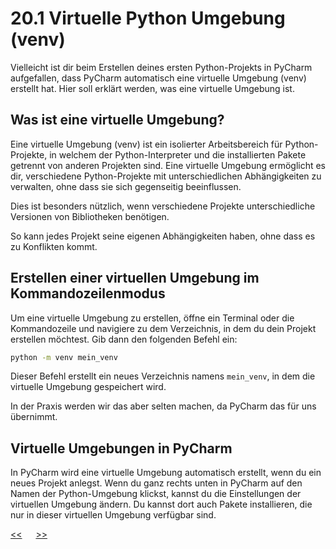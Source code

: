 # 20.1 Virtuelle Python Umgebung (venv)

Vielleicht ist dir beim Erstellen deines ersten Python-Projekts
in PyCharm aufgefallen,
dass PyCharm automatisch eine virtuelle Umgebung (venv) erstellt hat.
Hier soll erklärt werden, was eine virtuelle Umgebung ist.

## Was ist eine virtuelle Umgebung?

Eine virtuelle Umgebung (venv) ist ein isolierter Arbeitsbereich 
für Python-Projekte, in welchem der Python-Interpreter und die installierten Pakete
getrennt von anderen Projekten sind.
Eine virtuelle Umgebung ermöglicht es dir,
verschiedene Python-Projekte mit unterschiedlichen Abhängigkeiten zu verwalten,
ohne dass sie sich gegenseitig beeinflussen.

Dies ist besonders nützlich, 
wenn verschiedene Projekte unterschiedliche Versionen 
von Bibliotheken benötigen.

So kann jedes Projekt seine eigenen Abhängigkeiten haben,
ohne dass es zu Konflikten kommt.

## Erstellen einer virtuellen Umgebung im Kommandozeilenmodus

Um eine virtuelle Umgebung zu erstellen,
öffne ein Terminal oder die Kommandozeile
und navigiere zu dem Verzeichnis,
in dem du dein Projekt erstellen möchtest.
Gib dann den folgenden Befehl ein:

```bash
python -m venv mein_venv
```

Dieser Befehl erstellt ein neues Verzeichnis namens `mein_venv`,
in dem die virtuelle Umgebung gespeichert wird.

In der Praxis werden wir das aber selten machen, 
da PyCharm das für uns übernimmt.

## Virtuelle Umgebungen in PyCharm

In PyCharm wird eine virtuelle Umgebung automatisch erstellt,
wenn du ein neues Projekt anlegst.
Wenn du ganz rechts unten in PyCharm auf den Namen der Python-Umgebung klickst,
kannst du die Einstellungen der virtuellen Umgebung ändern.
Du kannst dort auch Pakete installieren,
die nur in dieser virtuellen Umgebung verfügbar sind.





[<<](20.1_PyCharm.md) &emsp; [>>](20.3_jupyter.md)


